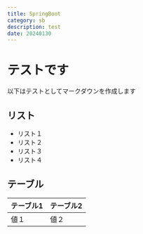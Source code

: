 ```yaml
---
title: SpringBoot
category: sb
description: test
date: 20240130
---
```


# テストです
以下はテストとしてマークダウンを作成します

## リスト
* リスト１  
* リスト２  
* リスト３  
* リスト４  

## テーブル
|テーブル1|テーブル2|
|--------|----------|
|値１|値２|